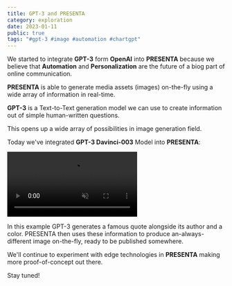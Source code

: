 ```yaml
---
title: GPT-3 and PRESENTA
category: exploration
date: 2023-01-11
public: true
tags: "#gpt-3 #image #automation #chartgpt"
---
```


We started to integrate **GPT-3** form **OpenAI** into **PRESENTA** because we believe that **Automation** and **Personalization** are the future of a biog part of online communication.

**PRESENTA** is able to generate media assets (images) on-the-fly using a wide array of information in real-time.

**GPT-3** is a Text-to-Text generation model we can use to create information out of simple human-written questions.

This opens up a wide array of possibilities in image generation field.

Today we've integrated **GPT-3 Davinci-003** Model into **PRESENTA**:

<video src="/gpt3-01.mp4" autoplay loop muted controls></video>

In this example GPT-3 generates a famous quote alongside its author and a color. PRESENTA then uses these information to produce an-always-different image on-the-fly, ready to be published somewhere.

We'll continue to experiment with edge technologies in **PRESENTA** making more proof-of-concept out there.

Stay tuned!
